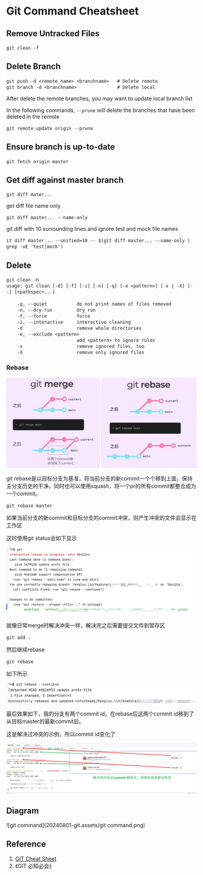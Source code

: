 # Git Command Cheatsheet

## Remove Untracked Files

```git
git clean -f
```

## Delete Branch

```
git push -d <remote_name> <branchname>   # Delete remote
git branch -d <branchname>               # Delete local
```

After delete the remote branches, you may want to update local branch list

In the following commands, `--prune` will delete the branches that have been deleted in the remote

```
git remote update origin --prune
```

## Ensure branch is up-to-date

```
git fetch origin master
```

## Get diff against master branch

```
git diff mater...
```

get diff file name only

```
git diff master... --name-only
```

git diff with 10 surrounding lines and ignore test and mock file names

```
it diff master... --unified=10 -- $(git diff master... --name-only | grep -vE 'test|mock')
```

## Delete

```
git clean -h
usage: git clean [-d] [-f] [-i] [-n] [-q] [-e <pattern>] [-x | -X] [--] [<pathspec>...]

    -q, --quiet           do not print names of files removed
    -n, --dry-run         dry run
    -f, --force           force
    -i, --interactive     interactive cleaning
    -d                    remove whole directories
    -e, --exclude <pattern>
                          add <pattern> to ignore rules
    -x                    remove ignored files, too
    -X                    remove only ignored files
```

### Rebase

**![image-20250617190139423](20240801-git.assets/image-20250617190139423.png)**

git rebase是以目标分支为基准，将当前分支的新commit一个个移到上面，保持主分支历史的干净。同时也可以使用squash，将一个pr的所有commit都整合成为一个commit。

```
git rebase master
```

如果当前分支的新commit和目标分支的commit冲突，则产生冲突的文件会显示在工作区

这时使用git status会如下显示

![image-20250617185133462](20240801-git.assets/image-20250617185133462.png)

就像日常merge时解决冲突一样，解决完之后需要提交文件到暂存区

```
git add .
```

然后继续rebase

```
git rebase
```

如下所示

![image-20250617185022747](20240801-git.assets/image-20250617185022747.png)

最后效果如下，我的分支有两个commit id，在rebase后这两个commit id移到了从目标master的最新commit后。

这是解决过冲突的示例，所以commit id变化了

![image-20250617185858319](20240801-git.assets/image-20250617185858319.png)

## Diagram

![git command](20240801-git.assets/git command.png)

## Reference

1. [GIT Cheat Sheet](https://education.github.com/git-cheat-sheet-education.pdf)
2. 《GIT 必知必会》